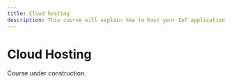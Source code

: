 ```yaml
---
title: Cloud hosting
description: This course will explain how to host your IoT application in the Cloud. We will cover Amazon AWS and Google Azure.
---
```


Cloud Hosting
============

Course under construction.
